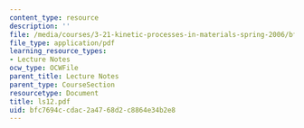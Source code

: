 ```yaml
---
content_type: resource
description: ''
file: /media/courses/3-21-kinetic-processes-in-materials-spring-2006/bfc7694ccdac2a4768d2c8864e34b2e8_ls12.pdf
file_type: application/pdf
learning_resource_types:
- Lecture Notes
ocw_type: OCWFile
parent_title: Lecture Notes
parent_type: CourseSection
resourcetype: Document
title: ls12.pdf
uid: bfc7694c-cdac-2a47-68d2-c8864e34b2e8
---
```

